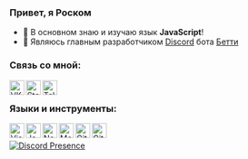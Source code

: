 ### Привет, я Роском

- 🔭 В основном знаю и изучаю язык **JavaScript**!
- 🌱 Являюсь главным разработчиком [Discord](https://discord.com) бота [Бетти][website]

### Связь со мной:

[<img align="left" alt="VK" width="26px" src="https://raw.githubusercontent.com/IRoscom/IRoscom/master/assets/vk.svg">][vk]
[<img align="left" alt="Steam" width="26px" src="https://raw.githubusercontent.com/IRoscom/IRoscom/master/assets/steam.svg">][steam]
[<img align="left" alt="Telegram" width="26px" src="https://raw.githubusercontent.com/IRoscom/IRoscom/master/assets/telegram.svg">][telegram]

<br />

### Языки и инструменты:

[<img align="left" alt="Visual Studio Code" width="26px" src="https://raw.githubusercontent.com/IRoscom/IRoscom/master/assets/visual-studio-code.svg"/>](https://code.visualstudio.com/)
[<img align="left" alt="JavaScript" width="26px" src="https://raw.githubusercontent.com/IRoscom/IRoscom/master/assets/javascript.svg"/>](https://ru.wikipedia.org/wiki/JavaScript)
[<img align="left" alt="Node.js" width="26px" src="https://raw.githubusercontent.com/IRoscom/IRoscom/master/assets/nodejs.svg"/>](https://nodejs.org/)
[<img align="left" alt="MongoDB" width="26px" src="https://raw.githubusercontent.com/IRoscom/IRoscom/master/assets/mongodb.svg"/>](https://mongodb.com/)
[<img align="left" alt="Git" width="26px" src="https://raw.githubusercontent.com/IRoscom/IRoscom/master/assets/git.svg"/>](https://git-scm.com/)
[<img align="left" alt="GitHub" width="26px" src="https://raw.githubusercontent.com/IRoscom/IRoscom/master/assets/github.svg"/>](https://github.com)

[website]: https://bettybot.xyz
[vk]: https://vk.com/itsroscom
[steam]: https://steamcommunity.com/id/roscom/
[telegram]: https://t.me/roscom

<br />

[![Discord Presence](https://lanyard.cnrad.dev/api/981361760311341156)](https://discord.com/users/981361760311341156)
